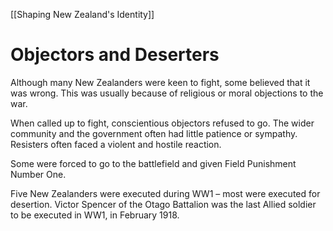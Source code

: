 [[Shaping New Zealand's Identity]]
# Objectors and Deserters
Although many New Zealanders were keen to fight, some believed that it was wrong. This was usually because of religious or moral objections to the war.

When called up to fight, conscientious objectors refused to go. The wider community and the government often had little patience or sympathy. Resisters often faced a violent and hostile reaction.

Some were forced to go to the battlefield and given Field Punishment Number One.

Five New Zealanders were executed during WW1 – most were executed for desertion. Victor Spencer of the Otago Battalion was the last Allied soldier to be executed in WW1, in February 1918.